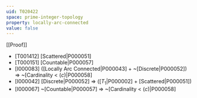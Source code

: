 ```yaml
---
uid: T020422
space: prime-integer-topology
property: locally-arc-connected
value: false
---
```

[[Proof]]

* [T001412] [Scattered|P000051]
* [T000151] [Countable|P000057]
* [I000083] ([Locally Arc Connected|P000043] + ~[Discrete|P000052]) => ~[Cardinality < $\mathfrak(c)$|P000058]
* [I000042] [Discrete|P000052] => ([$T_1$|P000002] + [Scattered|P000051])
* [I000067] ~[Countable|P000057] => ~[Cardinality < $\mathfrak(c)$|P000058]

